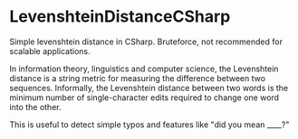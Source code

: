 # LevenshteinDistanceCSharp
Simple levenshtein distance in CSharp.
Bruteforce, not recommended for scalable applications.

In information theory, linguistics and computer science, the Levenshtein distance is a string metric for measuring the difference between two sequences. Informally, the Levenshtein distance between two words is the minimum number of single-character edits required to change one word into the other.

This is useful to detect simple typos and features like "did you mean ____?"
